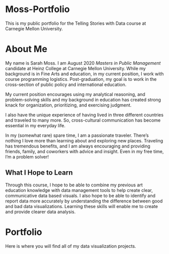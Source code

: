 # Moss-Portfolio
This is my public portfolio for the Telling Stories with Data course at Carnegie Mellon University. 



# About Me
My name is Sarah Moss. I am August 2020 _Masters in Public Management_ candidate at Heinz College at Carnegie Mellon University. While my background is in Fine Arts and education, in my current position, I work with course programming logistics. Post-graduation, my goal is to work in the cross-section of public policy and international education. 

My current position encourages using my analytical reasoning, and problem-solving skills and my background in education has created strong knack for organization, prioritizing, and exercising judgment. 

I also have the unique experience of having lived in three different countries and traveled to many more. So, cross-cultural communication has become essential in my everyday life.  

In my (somewhat rare) spare time, I am a passionate traveler. There’s nothing I love more than learning about and exploring new places.  Traveling has tremendous benefits, and I am always encouraging and providing friends, family, and coworkers with advice and insight. Even in my free time, I’m a problem solver!
 


## What I Hope to Learn
Through this course, I hope to be able to combine my previous art education knowledge with data management tools to help create clear, communicative data based visuals. I also hope to be able to identify and report data more accurately by understanding the difference between good and bad data visualizations. Learning these skills will enable me to create and provide clearer data analysis. 



# Portfolio
Here is where you will find all of my data visualization projects.
